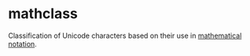 # mathclass

Classification of Unicode characters based on their use in [mathematical notation](https://www.unicode.org/reports/tr25/tr25-15.pdf).
